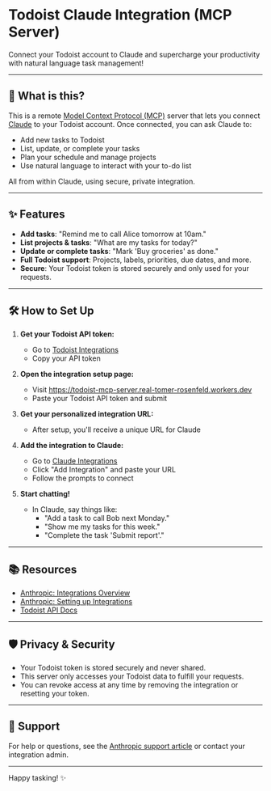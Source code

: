 # Todoist Claude Integration (MCP Server)

Connect your Todoist account to Claude and supercharge your productivity with natural language task management!

---

## 🚀 What is this?

This is a remote [Model Context Protocol (MCP)](https://www.anthropic.com/news/integrations) server that lets you connect [Claude](https://claude.ai/) to your Todoist account. Once connected, you can ask Claude to:

- Add new tasks to Todoist
- List, update, or complete your tasks
- Plan your schedule and manage projects
- Use natural language to interact with your to-do list

All from within Claude, using secure, private integration.

---

## ✨ Features

- **Add tasks**: "Remind me to call Alice tomorrow at 10am."
- **List projects & tasks**: "What are my tasks for today?"
- **Update or complete tasks**: "Mark 'Buy groceries' as done."
- **Full Todoist support**: Projects, labels, priorities, due dates, and more.
- **Secure**: Your Todoist token is stored securely and only used for your requests.

---

## 🛠️ How to Set Up

1. **Get your Todoist API token:**

   - Go to [Todoist Integrations](https://todoist.com/prefs/integrations)
   - Copy your API token

2. **Open the integration setup page:**

   - Visit https://todoist-mcp-server.real-tomer-rosenfeld.workers.dev
   - Paste your Todoist API token and submit

3. **Get your personalized integration URL:**

   - After setup, you'll receive a unique URL for Claude

4. **Add the integration to Claude:**

   - Go to [Claude Integrations](https://claude.ai/settings/integrations)
   - Click "Add Integration" and paste your URL
   - Follow the prompts to connect

5. **Start chatting!**
   - In Claude, say things like:
     - "Add a task to call Bob next Monday."
     - "Show me my tasks for this week."
     - "Complete the task 'Submit report'."

---

## 📚 Resources

- [Anthropic: Integrations Overview](https://www.anthropic.com/news/integrations)
- [Anthropic: Setting up Integrations](https://support.anthropic.com/en/articles/10168395-setting-up-integrations-on-claude-ai)
- [Todoist API Docs](https://developer.todoist.com/rest/v2/)

---

## 🛡️ Privacy & Security

- Your Todoist token is stored securely and never shared.
- This server only accesses your Todoist data to fulfill your requests.
- You can revoke access at any time by removing the integration or resetting your token.

---

## 💬 Support

For help or questions, see the [Anthropic support article](https://support.anthropic.com/en/articles/10168395-setting-up-integrations-on-claude-ai) or contact your integration admin.

---

Happy tasking! ✨
